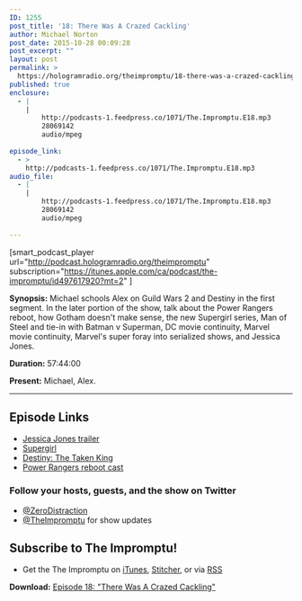 ```yaml
---
ID: 1255
post_title: '18: There Was A Crazed Cackling'
author: Michael Norton
post_date: 2015-10-28 00:09:28
post_excerpt: ""
layout: post
permalink: >
  https://hologramradio.org/theimpromptu/18-there-was-a-crazed-cackling
published: true
enclosure:
  - |
    |
        http://podcasts-1.feedpress.co/1071/The.Impromptu.E18.mp3
        28069142
        audio/mpeg
        
episode_link:
  - >
    http://podcasts-1.feedpress.co/1071/The.Impromptu.E18.mp3
audio_file:
  - |
    |
        http://podcasts-1.feedpress.co/1071/The.Impromptu.E18.mp3
        28069142
        audio/mpeg
        
---
```

[smart_podcast_player url="http://podcast.hologramradio.org/theimpromptu" subscription="https://itunes.apple.com/ca/podcast/the-impromptu/id497617920?mt=2" ]

__Synopsis:__ Michael schools Alex on Guild Wars 2 and Destiny in the first segment. In the later portion of the show, talk about the Power Rangers reboot, how Gotham doesn't make sense, the new Supergirl series, Man of Steel and tie-in with Batman v Superman, DC movie continuity, Marvel movie continuity, Marvel's super foray into serialized shows, and Jessica Jones.

__Duration:__ 57:44:00

__Present:__ Michael, Alex.

_________

## Episode Links

- [Jessica Jones trailer](https://www.youtube.com/watch?v=nWHUjuJ8zxE)
- [Supergirl](https://www.youtube.com/watch?v=1cMcKqrNTus)
- [Destiny: The Taken King](https://www.destinythegame.com/taken-king) 
- [Power Rangers reboot cast](https://instagram.com/powerrangersmovie/)

### Follow your hosts, guests, and the show on Twitter
- [@ZeroDistraction](https://twitter.com/zerodistraction)
- [@TheImpromptu](https://twitter.com/theimpromptu) for show updates

## Subscribe to The Impromptu!

- Get the The Impromptu on [iTunes](https://itunes.apple.com/ca/podcast/the-impromptu/id497617920?mt=2), [Stitcher](http://www.stitcher.com/podcast/the-impromptu), or via [RSS](http://podcast.theimpromptu.net)

__Download:__ [Episode 18: "There Was A Crazed Cackling"](http://podcasts-1.feedpress.co/1071/The.Impromptu.E18.mp3)